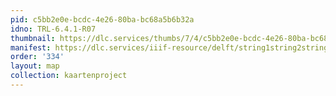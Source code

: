 ```yaml
---
pid: c5bb2e0e-bcdc-4e26-80ba-bc68a5b6b32a
idno: TRL-6.4.1-R07
thumbnail: https://dlc.services/thumbs/7/4/c5bb2e0e-bcdc-4e26-80ba-bc68a5b6b32a/full/400,339/0/default.jpg
manifest: https://dlc.services/iiif-resource/delft/string1string2string3/kaartenproject-2007/TRL-6.4.1-R07
order: '334'
layout: map
collection: kaartenproject
---
```

